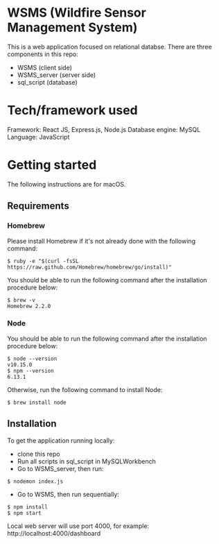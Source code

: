 # WSMS (Wildfire Sensor Management System)
This is a web application focused on relational databse.
There are three components in this repo:
- WSMS (client side)
- WSMS_server (server side)
- sql_script (database)

# Tech/framework used
Framework: React JS, Express.js, Node.js
Database engine: MySQL
Language: JavaScript

# Getting started
The following instructions are for macOS.

## Requirements
### Homebrew
Please install Homebrew if it's not already done with the following command:
```
$ ruby -e "$(curl -fsSL https://raw.github.com/Homebrew/homebrew/go/install)"
```
You should be able to run the following command after the installation procedure below:
```
$ brew -v
Homebrew 2.2.0
```
### Node
You should be able to run the following command after the installation procedure below:
```
$ node --version
v10.15.0
$ npm --version
6.13.1
```
Otherwise, run the following command to install Node:
```
$ brew install node
```

## Installation
To get the application running locally:
- clone this repo
- Run all scripts in sql_script in MySQLWorkbench
- Go to WSMS_server, then run:
```
$ nodemon index.js
```
- Go to WSMS, then run sequentially:
```
$ npm install
$ npm start
```
Local web server will use port 4000, for example:
http://localhost:4000/dashboard

